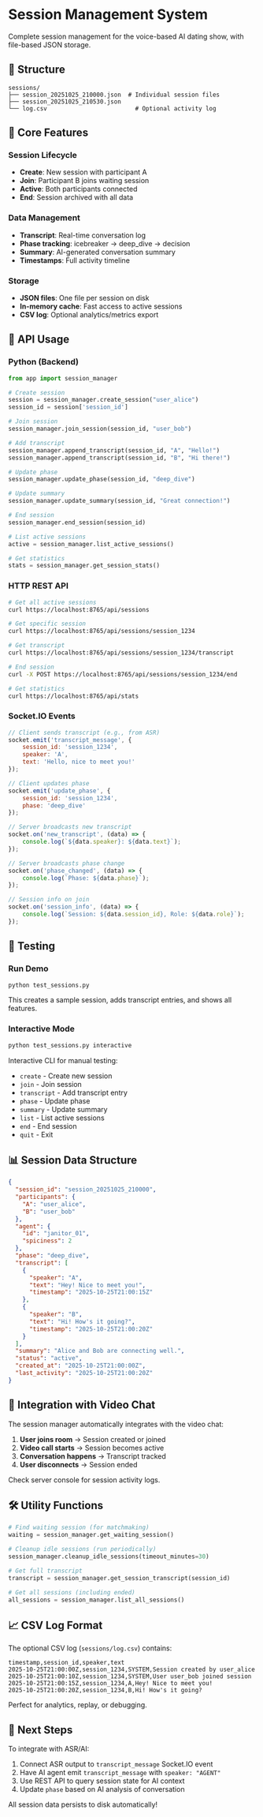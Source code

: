 # Session Management System

Complete session management for the voice-based AI dating show, with file-based JSON storage.

## 📁 Structure

```
sessions/
├── session_20251025_210000.json  # Individual session files
├── session_20251025_210530.json
└── log.csv                         # Optional activity log
```

## 🎯 Core Features

### Session Lifecycle
- **Create**: New session with participant A
- **Join**: Participant B joins waiting session
- **Active**: Both participants connected
- **End**: Session archived with all data

### Data Management
- **Transcript**: Real-time conversation log
- **Phase tracking**: icebreaker → deep_dive → decision
- **Summary**: AI-generated conversation summary
- **Timestamps**: Full activity timeline

### Storage
- **JSON files**: One file per session on disk
- **In-memory cache**: Fast access to active sessions
- **CSV log**: Optional analytics/metrics export

## 🔧 API Usage

### Python (Backend)

```python
from app import session_manager

# Create session
session = session_manager.create_session("user_alice")
session_id = session['session_id']

# Join session
session_manager.join_session(session_id, "user_bob")

# Add transcript
session_manager.append_transcript(session_id, "A", "Hello!")
session_manager.append_transcript(session_id, "B", "Hi there!")

# Update phase
session_manager.update_phase(session_id, "deep_dive")

# Update summary
session_manager.update_summary(session_id, "Great connection!")

# End session
session_manager.end_session(session_id)

# List active sessions
active = session_manager.list_active_sessions()

# Get statistics
stats = session_manager.get_session_stats()
```

### HTTP REST API

```bash
# Get all active sessions
curl https://localhost:8765/api/sessions

# Get specific session
curl https://localhost:8765/api/sessions/session_1234

# Get transcript
curl https://localhost:8765/api/sessions/session_1234/transcript

# End session
curl -X POST https://localhost:8765/api/sessions/session_1234/end

# Get statistics
curl https://localhost:8765/api/stats
```

### Socket.IO Events

```javascript
// Client sends transcript (e.g., from ASR)
socket.emit('transcript_message', {
    session_id: 'session_1234',
    speaker: 'A',
    text: 'Hello, nice to meet you!'
});

// Client updates phase
socket.emit('update_phase', {
    session_id: 'session_1234',
    phase: 'deep_dive'
});

// Server broadcasts new transcript
socket.on('new_transcript', (data) => {
    console.log(`${data.speaker}: ${data.text}`);
});

// Server broadcasts phase change
socket.on('phase_changed', (data) => {
    console.log(`Phase: ${data.phase}`);
});

// Session info on join
socket.on('session_info', (data) => {
    console.log(`Session: ${data.session_id}, Role: ${data.role}`);
});
```

## 🧪 Testing

### Run Demo
```bash
python test_sessions.py
```

This creates a sample session, adds transcript entries, and shows all features.

### Interactive Mode
```bash
python test_sessions.py interactive
```

Interactive CLI for manual testing:
- `create` - Create new session
- `join` - Join session
- `transcript` - Add transcript entry
- `phase` - Update phase
- `summary` - Update summary
- `list` - List active sessions
- `end` - End session
- `quit` - Exit

## 📊 Session Data Structure

```json
{
  "session_id": "session_20251025_210000",
  "participants": {
    "A": "user_alice",
    "B": "user_bob"
  },
  "agent": {
    "id": "janitor_01",
    "spiciness": 2
  },
  "phase": "deep_dive",
  "transcript": [
    {
      "speaker": "A",
      "text": "Hey! Nice to meet you!",
      "timestamp": "2025-10-25T21:00:15Z"
    },
    {
      "speaker": "B",
      "text": "Hi! How's it going?",
      "timestamp": "2025-10-25T21:00:20Z"
    }
  ],
  "summary": "Alice and Bob are connecting well.",
  "status": "active",
  "created_at": "2025-10-25T21:00:00Z",
  "last_activity": "2025-10-25T21:00:20Z"
}
```

## 🔄 Integration with Video Chat

The session manager automatically integrates with the video chat:

1. **User joins room** → Session created or joined
2. **Video call starts** → Session becomes active
3. **Conversation happens** → Transcript tracked
4. **User disconnects** → Session ended

Check server console for session activity logs.

## 🛠️ Utility Functions

```python
# Find waiting session (for matchmaking)
waiting = session_manager.get_waiting_session()

# Cleanup idle sessions (run periodically)
session_manager.cleanup_idle_sessions(timeout_minutes=30)

# Get full transcript
transcript = session_manager.get_session_transcript(session_id)

# Get all sessions (including ended)
all_sessions = session_manager.list_all_sessions()
```

## 📈 CSV Log Format

The optional CSV log (`sessions/log.csv`) contains:

```csv
timestamp,session_id,speaker,text
2025-10-25T21:00:00Z,session_1234,SYSTEM,Session created by user_alice
2025-10-25T21:00:10Z,session_1234,SYSTEM,User user_bob joined session
2025-10-25T21:00:15Z,session_1234,A,Hey! Nice to meet you!
2025-10-25T21:00:20Z,session_1234,B,Hi! How's it going?
```

Perfect for analytics, replay, or debugging.

## 🎯 Next Steps

To integrate with ASR/AI:
1. Connect ASR output to `transcript_message` Socket.IO event
2. Have AI agent emit `transcript_message` with `speaker: "AGENT"`
3. Use REST API to query session state for AI context
4. Update `phase` based on AI analysis of conversation

All session data persists to disk automatically!

